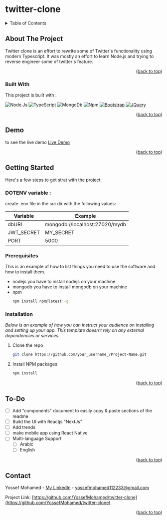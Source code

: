 
# twitter-clone
<!-- TABLE OF CONTENTS -->
<details>
  <summary>Table of Contents</summary>
  <ol>
    <li>
      <a href="#about-the-project">About The Project</a>
      <ul>
        <li><a href="#built-with">Built With</a></li>
      </ul>
    </li>
        <li><a href="#demo">Demo</a></li>
    <li>
      <a href="#getting-started">Getting Started</a>
      <ul>
        <li><a href="#prerequisites">Prerequisites</a></li>
        <li><a href="#installation">Installation</a></li>
      </ul>
    </li>
    <li><a href="#to-do"> To-Do</a></li>
    <li><a href="#contact">Contact</a></li>
  </ol>
</details>



<!-- ABOUT THE PROJECT -->
## About The Project
Twitter clone is an effort to rewrite some of Twitter's functionality using modern Typescript. It was mostly an effort to learn Node.js and trying to reverse engineer some of twitter's feature.<p align="right">(<a href="#twitter-clone">back to top</a>)</p>



### Built With

This project is built with :

![Node.Js](https://img.shields.io/badge/Node.js-43853D?style=for-the-badge&logo=node.js&logoColor=white)
![TypeScript](https://img.shields.io/badge/typescript-%23007ACC.svg?style=for-the-badge&logo=typescript&logoColor=white)
![MongoDb](http://img.shields.io/badge/-MongoDb-white?style=flat-square&logo=mongodb)
![Npm](http://img.shields.io/badge/-Npm-white?style=flat-square&logo=npm&logoColor=white)
 [![Bootstrap][Bootstrap.com]][Bootstrap-url]
 [![JQuery][JQuery.com]][JQuery-url]

<p align="right">(<a href="#twitter-clone">back to top</a>)</p>

<!-- Demo -->
## Demo

to see the live demo [Live Demo](https://twitter-clone-6ij7.onrender.com/)

<p align="right">(<a href="#twitter-clone">back to top</a>)</p>



<!-- GETTING STARTED -->
## Getting Started

Here's a few steps to get strat with the project:



### DOTENV variable :

create .env file in the src dir with the following values:

| Variable   | Example                        |
| ---------- | ------------------------------ |
| dbURI      | mongodb://localhost:27020/mydb |
| JWT_SECRET | MY_SECRET                      |
| PORT       | 5000                           |


### Prerequisites

This is an example of how to list things you need to use the software and how to install them.
* nodejs
	you have to install nodejs on your machine 
* mongodb
	you have to install mongodb on your machine
* npm
  ```sh
  npm install npm@latest -g
  ```

### Installation

_Below is an example of how you can instruct your audience on installing and setting up your app. This template doesn't rely on any external dependencies or services._

1. Clone the repo
   ```sh
   git clone https://github.com/your_username_/Project-Name.git
   ```
2. Install NPM packages
   ```sh
   npm install
   ```

<p align="right">(<a href="#twitter-clone">back to top</a>)</p>





<!-- ROADMAP -->
## To-Do


- [ ] Add "components" document to easily copy & paste sections of the readme
- [ ] Build the UI with Reactjs "NextJs"
- [ ]  Add trends
- [ ]  make mobile app using React Native 
- [ ] Multi-language Support
    - [ ] Arabic
    - [ ] English

<p align="right">(<a href="#twitter-clone">back to top</a>)</p>



<!-- CONTACT -->
## Contact

Yossef Mohamed - [My LinkedIn](https://www.linkedin.com/in/yossef-mohamed-57996a181/) - yossefmohamed112233@gmail.com

Project Link: [https://github.com/YossefMohamed/twitter-clone](https://github.com/YossefMohamed/twitter-clone)

<p align="right">(<a href="#twitter-clone">back to top</a>)</p>

<!-- MARKDOWN LINKS & IMAGES -->
<!-- https://www.markdownguide.org/basic-syntax/#reference-style-links -->
[contributors-shield]: https://img.shields.io/github/contributors/othneildrew/Best-README-Template.svg?style=for-the-badge
[contributors-url]: https://github.com/othneildrew/Best-README-Template/graphs/contributors
[forks-shield]: https://img.shields.io/github/forks/othneildrew/Best-README-Template.svg?style=for-the-badge
[forks-url]: https://github.com/othneildrew/Best-README-Template/network/members
[stars-shield]: https://img.shields.io/github/stars/othneildrew/Best-README-Template.svg?style=for-the-badge
[stars-url]: https://github.com/othneildrew/Best-README-Template/stargazers
[issues-shield]: https://img.shields.io/github/issues/othneildrew/Best-README-Template.svg?style=for-the-badge
[issues-url]: https://github.com/othneildrew/Best-README-Template/issues
[license-shield]: https://img.shields.io/github/license/othneildrew/Best-README-Template.svg?style=for-the-badge
[license-url]: https://github.com/othneildrew/Best-README-Template/blob/master/LICENSE.txt
[linkedin-shield]: https://img.shields.io/badge/-LinkedIn-black.svg?style=for-the-badge&logo=linkedin&colorB=555
[linkedin-url]: https://linkedin.com/in/othneildrew
[product-screenshot]: images/screenshot.png
[Next.js]: https://img.shields.io/badge/next.js-000000?style=for-the-badge&logo=nextdotjs&logoColor=white
[Next-url]: https://nextjs.org/
[React.js]: https://img.shields.io/badge/React-20232A?style=for-the-badge&logo=react&logoColor=61DAFB
[React-url]: https://reactjs.org/
[Vue.js]: https://img.shields.io/badge/Vue.js-35495E?style=for-the-badge&logo=vuedotjs&logoColor=4FC08D
[Vue-url]: https://vuejs.org/
[Angular.io]: https://img.shields.io/badge/Angular-DD0031?style=for-the-badge&logo=angular&logoColor=white
[Angular-url]: https://angular.io/
[Svelte.dev]: https://img.shields.io/badge/Svelte-4A4A55?style=for-the-badge&logo=svelte&logoColor=FF3E00
[Svelte-url]: https://svelte.dev/
[Laravel.com]: https://img.shields.io/badge/Laravel-FF2D20?style=for-the-badge&logo=laravel&logoColor=white
[Laravel-url]: https://laravel.com
[Bootstrap.com]: https://img.shields.io/badge/Bootstrap-563D7C?style=for-the-badge&logo=bootstrap&logoColor=white
[Bootstrap-url]: https://getbootstrap.com
[JQuery.com]: https://img.shields.io/badge/jQuery-0769AD?style=for-the-badge&logo=jquery&logoColor=white
[JQuery-url]: https://jquery.com 




